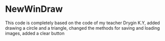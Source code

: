# NewWinDraw
This code is completely based on the code of my teacher Drygin K.Y, added drawing a circle and a triangle, changed the methods for saving and loading images, added a clear button
